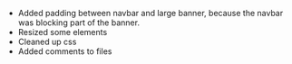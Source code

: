 - Added padding between navbar and large banner, because the navbar was blocking part of the banner.
- Resized some elements
- Cleaned up css 
- Added comments to files
